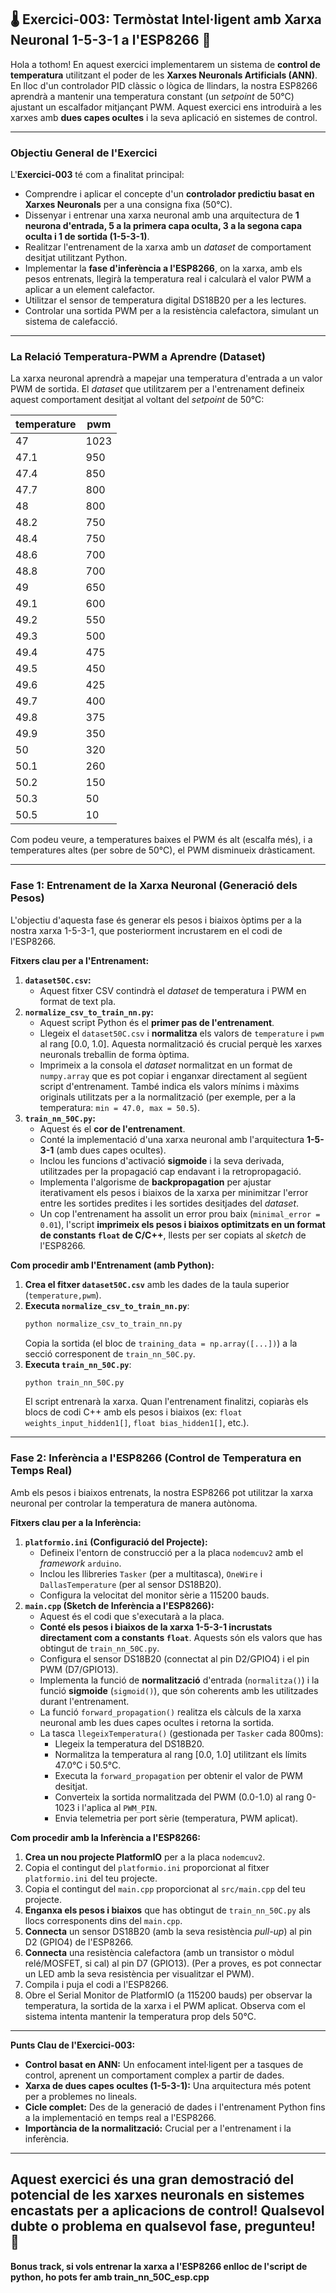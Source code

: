 **🌡️ Exercici-003: Termòstat Intel·ligent amb Xarxa Neuronal 1-5-3-1 a l'ESP8266 🧠**
---

Hola a tothom! En aquest exercici implementarem un sistema de **control de temperatura** utilitzant el poder de les **Xarxes Neuronals Artificials (ANN)**. En lloc d'un controlador PID clàssic o lògica de llindars, la nostra ESP8266 aprendrà a mantenir una temperatura constant (un *setpoint* de 50°C) ajustant un escalfador mitjançant PWM. Aquest exercici ens introduirà a les xarxes amb **dues capes ocultes** i la seva aplicació en sistemes de control.

---
### **Objectiu General de l'Exercici**

L'**Exercici-003** té com a finalitat principal:

* Comprendre i aplicar el concepte d'un **controlador predictiu basat en Xarxes Neuronals** per a una consigna fixa (50°C).
* Dissenyar i entrenar una xarxa neuronal amb una arquitectura de **1 neurona d'entrada, 5 a la primera capa oculta, 3 a la segona capa oculta i 1 de sortida (1-5-3-1)**.
* Realitzar l'entrenament de la xarxa amb un *dataset* de comportament desitjat utilitzant Python.
* Implementar la **fase d'inferència a l'ESP8266**, on la xarxa, amb els pesos entrenats, llegirà la temperatura real i calcularà el valor PWM a aplicar a un element calefactor.
* Utilitzar el sensor de temperatura digital DS18B20 per a les lectures.
* Controlar una sortida PWM per a la resistència calefactora, simulant un sistema de calefacció.

---
### **La Relació Temperatura-PWM a Aprendre (Dataset)**

La xarxa neuronal aprendrà a mapejar una temperatura d'entrada a un valor PWM de sortida. El *dataset* que utilitzarem per a l'entrenament defineix aquest comportament desitjat al voltant del *setpoint* de 50°C:

| temperature | pwm    |
|-------------|--------|
| 47          | 1023   |
| 47.1        | 950    |
| 47.4        | 850    |
| 47.7        | 800    |
| 48          | 800    |
| 48.2        | 750    |
| 48.4        | 750    |
| 48.6        | 700    |
| 48.8        | 700    |
| 49          | 650    |
| 49.1        | 600    |
| 49.2        | 550    |
| 49.3        | 500    |
| 49.4        | 475    |
| 49.5        | 450    |
| 49.6        | 425    |
| 49.7        | 400    |
| 49.8        | 375    |
| 49.9        | 350    |
| 50          | 320    |
| 50.1        | 260    |
| 50.2        | 150    |
| 50.3        | 50     |
| 50.5        | 10     |

Com podeu veure, a temperatures baixes el PWM és alt (escalfa més), i a temperatures altes (per sobre de 50°C), el PWM disminueix dràsticament.

---
### **Fase 1: Entrenament de la Xarxa Neuronal (Generació dels Pesos)**

L'objectiu d'aquesta fase és generar els pesos i biaixos òptims per a la nostra xarxa 1-5-3-1, que posteriorment incrustarem en el codi de l'ESP8266.

**Fitxers clau per a l'Entrenament:**

1.  **`dataset50C.csv`:**
    * Aquest fitxer CSV contindrà el *dataset* de temperatura i PWM en format de text pla.
2.  **`normalize_csv_to_train_nn.py`:**
    * Aquest script Python és el **primer pas de l'entrenament**.
    * Llegeix el `dataset50C.csv` i **normalitza** els valors de `temperature` i `pwm` al rang [0.0, 1.0]. Aquesta normalització és crucial perquè les xarxes neuronals treballin de forma òptima.
    * Imprimeix a la consola el *dataset* normalitzat en un format de `numpy.array` que es pot copiar i enganxar directament al següent script d'entrenament. També indica els valors mínims i màxims originals utilitzats per a la normalització (per exemple, per a la temperatura: `min = 47.0, max = 50.5`).
3.  **`train_nn_50C.py`:**
    * Aquest és el **cor de l'entrenament**.
    * Conté la implementació d'una xarxa neuronal amb l'arquitectura **1-5-3-1** (amb dues capes ocultes).
    * Inclou les funcions d'activació **sigmoide** i la seva derivada, utilitzades per la propagació cap endavant i la retropropagació.
    * Implementa l'algorisme de **backpropagation** per ajustar iterativament els pesos i biaixos de la xarxa per minimitzar l'error entre les sortides predites i les sortides desitjades del *dataset*.
    * Un cop l'entrenament ha assolit un error prou baix (`minimal_error = 0.01`), l'script **imprimeix els pesos i biaixos optimitzats en un format de constants `float` de C/C++**, llests per ser copiats al *sketch* de l'ESP8266.

**Com procedir amb l'Entrenament (amb Python):**

1.  **Crea el fitxer `dataset50C.csv`** amb les dades de la taula superior (`temperature,pwm`).
2.  **Executa `normalize_csv_to_train_nn.py`**:
    ```bash
    python normalize_csv_to_train_nn.py
    ```
    Copia la sortida (el bloc de `training_data = np.array([...])`) a la secció corresponent de `train_nn_50C.py`.
3.  **Executa `train_nn_50C.py`**:
    ```bash
    python train_nn_50C.py
    ```
    El script entrenarà la xarxa. Quan l'entrenament finalitzi, copiaràs els blocs de codi C++ amb els pesos i biaixos (ex: `float weights_input_hidden1[]`, `float bias_hidden1[]`, etc.).

---
### **Fase 2: Inferència a l'ESP8266 (Control de Temperatura en Temps Real)**

Amb els pesos i biaixos entrenats, la nostra ESP8266 pot utilitzar la xarxa neuronal per controlar la temperatura de manera autònoma.

**Fitxers clau per a la Inferència:**

1.  **`platformio.ini` (Configuració del Projecte):**
    * Defineix l'entorn de construcció per a la placa `nodemcuv2` amb el *framework* `arduino`.
    * Inclou les llibreries `Tasker` (per a multitasca), `OneWire` i `DallasTemperature` (per al sensor DS18B20).
    * Configura la velocitat del monitor sèrie a 115200 bauds.
2.  **`main.cpp` (Sketch de Inferència a l'ESP8266):**
    * Aquest és el codi que s'executarà a la placa.
    * **Conté els pesos i biaixos de la xarxa 1-5-3-1 incrustats directament com a constants `float`**. Aquests són els valors que has obtingut de `train_nn_50C.py`.
    * Configura el sensor DS18B20 (connectat al pin D2/GPIO4) i el pin PWM (D7/GPIO13).
    * Implementa la funció de **normalització** d'entrada (`normalitza()`) i la funció **sigmoide** (`sigmoid()`), que són coherents amb les utilitzades durant l'entrenament.
    * La funció `forward_propagation()` realitza els càlculs de la xarxa neuronal amb les dues capes ocultes i retorna la sortida.
    * La tasca `llegeixTemperatura()` (gestionada per `Tasker` cada 800ms):
        * Llegeix la temperatura del DS18B20.
        * Normalitza la temperatura al rang [0.0, 1.0] utilitzant els límits 47.0°C i 50.5°C.
        * Executa la `forward_propagation` per obtenir el valor de PWM desitjat.
        * Converteix la sortida normalitzada del PWM (0.0-1.0) al rang 0-1023 i l'aplica al `PWM_PIN`.
        * Envia telemetria per port sèrie (temperatura, PWM aplicat).

**Com procedir amb la Inferència a l'ESP8266:**

1.  **Crea un nou projecte PlatformIO** per a la placa `nodemcuv2`.
2.  Copia el contingut del `platformio.ini` proporcionat al fitxer `platformio.ini` del teu projecte.
3.  Copia el contingut del `main.cpp` proporcionat al `src/main.cpp` del teu projecte.
4.  **Enganxa els pesos i biaixos** que has obtingut de `train_nn_50C.py` als llocs corresponents dins del `main.cpp`.
5.  **Connecta** un sensor DS18B20 (amb la seva resistència *pull-up*) al pin D2 (GPIO4) de l'ESP8266.
6.  **Connecta** una resistència calefactora (amb un transistor o mòdul relé/MOSFET, si cal) al pin D7 (GPIO13). (Per a proves, es pot connectar un LED amb la seva resistència per visualitzar el PWM).
7.  Compila i puja el codi a l'ESP8266.
8.  Obre el Serial Monitor de PlatformIO (a 115200 bauds) per observar la temperatura, la sortida de la xarxa i el PWM aplicat. Observa com el sistema intenta mantenir la temperatura prop dels 50°C.

---
**Punts Clau de l'Exercici-003:**

* **Control basat en ANN:** Un enfocament intel·ligent per a tasques de control, aprenent un comportament complex a partir de dades.
* **Xarxa de dues capes ocultes (1-5-3-1):** Una arquitectura més potent per a problemes no lineals.
* **Cicle complet:** Des de la generació de dades i l'entrenament Python fins a la implementació en temps real a l'ESP8266.
* **Importància de la normalització:** Crucial per a l'entrenament i la inferència.

---
Aquest exercici és una gran demostració del potencial de les xarxes neuronals en sistemes encastats per a aplicacions de control! Qualsevol dubte o problema en qualsevol fase, pregunteu! 🚀
---
**Bonus track, si vols entrenar la xarxa a l'ESP8266 enlloc de l'script de python,  ho pots fer amb train_nn_50C_esp.cpp**
